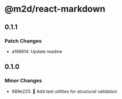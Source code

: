 # @m2d/react-markdown

## 0.1.1

### Patch Changes

- a196614: Update readme

## 0.1.0

### Minor Changes

- 689e225: 🧪 Add test utilities for structural validation
